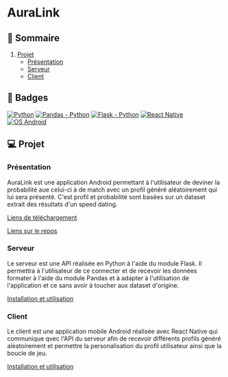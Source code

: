 # AuraLink

## 📌 Sommaire
1. [Projet](#💻-projet)
    * [Présentation](#présentation)
    * [Serveur](#serveur)
    * [Client](#client)

## 🎯 Badges
[![Python](https://img.shields.io/badge/Langage-Python3.12-blue.svg)](https://www.syscom-prorep.com/application-technologie/ble)
[![Pandas - Python](https://img.shields.io/badge/Donnée-Pandas-red.svg)](https://visualstudio.microsoft.com/fr/xamarin/)
[![Flask - Python](https://img.shields.io/badge/API-Flask-red.svg)](https://learn.microsoft.com/fr-fr/dotnet/csharp/)
[![React Native](https://img.shields.io/badge/Framework-ReactNative-blue.svg)](https://docs.micropython.org/en/latest/)
[![OS Android](https://img.shields.io/badge/OS-Android-yellow.svg)](https://www.android.com/intl/fr_fr/)

## 💻 Projet

### Présentation

AuraLink est une application Android permettant à l'utilisateur de deviner la probabilité aue celui-ci à de match avec un profil généré aléatoirement qui lui sera présenté.
C'est profil et probabilité sont basées sur un dataset extrait des résultats d'un speed dating. 

[Liens de téléchargement](https://data.world/annavmontoya/speed-dating-experiment)

[Liens sur le repos](./Serveur/Speed_Dating_Data.csv)

### Serveur

Le serveur est une API réalisée en Python à l'aide du module Flask.
Il permettra à l'utilisateur de ce connecter et de recevoir les données formater à l'aide du module Pandas et à adapter à l'utilisation de l'application et ce sans avoir à toucher aux dataset d'origine.

[Installation et utilisation](./Serveur/README.md)

### Client

Le client est une application mobile Android réalisée avec React Native qui communique qvec l'API du serveur afin de recevoir différents profils généré aléatoirement et permettre la personalisation du profil utilisateur ainsi que la boucle de jeu.

[Installation et utilisation]()